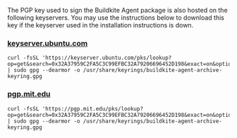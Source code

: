 The PGP key used to sign the Buildkite Agent package is also hosted on the following keyservers. You may use the instructions below to download this key if the keyserver used in the installation instructions is down.

<!-- vale off -->

### [keyserver.ubuntu.com](https://keyserver.ubuntu.com)
```shell
curl -fsSL 'https://keyserver.ubuntu.com/pks/lookup?op=get&search=0x32A37959C2FA5C3C99EFBC32A79206696452D198&exact=on&options=mr' | sudo gpg --dearmor -o /usr/share/keyrings/buildkite-agent-archive-keyring.gpg
```

### [pgp.mit.edu](https://pgp.mit.edu)
```shell
curl -fsSL 'https://pgp.mit.edu/pks/lookup?op=get&search=0x32A37959C2FA5C3C99EFBC32A79206696452D198&exact=on&options=mr' | sudo gpg --dearmor -o /usr/share/keyrings/buildkite-agent-archive-keyring.gpg
```
<!-- vale on -->
